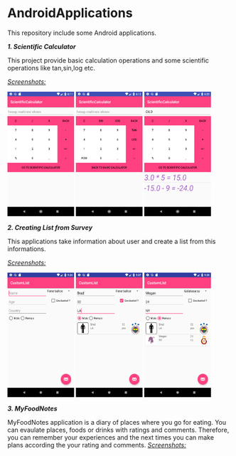 # AndroidApplications
This repository include some Android applications.

<b> <i>1. Scientific Calculator</i></b>

This project provide basic calculation operations and some scientific operations like tan,sin,log etc.

  <i><u>Screenshots:</u></i>

<img src="AndroidStudioProjects/ScientificCalculator/images/Screenshot_1522941099.png" width="150" height="280"> <img src="AndroidStudioProjects/ScientificCalculator/images/Screenshot_1522941130.png" width="150" height="280"> <img src="AndroidStudioProjects/ScientificCalculator/images/Screenshot_1522941763.png" width="150" height="280">

<b> <i>2. Creating List from Survey</i></b>

This applications take information about user and create a list from this informations. 

  <i><u>Screenshots:</u></i>

<img src="AndroidStudioProjects/CustomList/images/Screenshot_1522953415.png" width="150" height="280"> <img src="AndroidStudioProjects/CustomList/images/Screenshot_1522953451.png" width="150" height="280"> <img src="AndroidStudioProjects/CustomList/images/Screenshot_1522953499.png" width="150" height="280">


<b> <i>3. MyFoodNotes </i></b>

MyFoodNotes application is a diary of places where you go for eating. You can evaulate places, foods or drinks with ratings and comments. Therefore, you can remember your experiences and the next times you can make plans according the your rating and comments.
  <i><u>Screenshots:</u></i>
